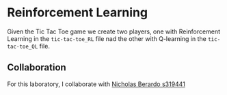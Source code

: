 # Reinforcement Learning
Given the Tic Tac Toe game we create two players, one with Reinforcement Learning in the ``tic-tac-toe_RL`` file nad the
other with Q-learning in the ``tic-tac-toe_QL`` file.

## Collaboration
For this laboratory, I collaborate with [Nicholas Berardo s319441](https://github.com/Niiikkkk/Computational-Intelligence/tree/main)